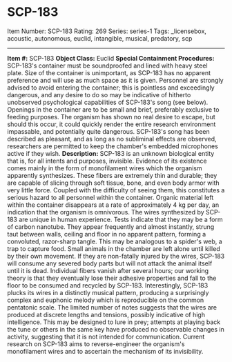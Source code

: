 # SCP-183
Item Number: SCP-183
Rating: 269
Series: series-1
Tags: _licensebox, acoustic, autonomous, euclid, intangible, musical, predatory, scp

---

**Item #:** SCP-183
**Object Class:** Euclid
**Special Containment Procedures:** SCP-183's container must be soundproofed and lined with heavy steel plate. Size of the container is unimportant, as SCP-183 has no apparent preference and will use as much space as it is given. Personnel are strongly advised to avoid entering the container; this is pointless and exceedingly dangerous, and any desire to do so may be indicative of hitherto unobserved psychological capabilities of SCP-183's song (see below). Openings in the container are to be small and brief, preferably exclusive to feeding purposes.
The organism has shown no real desire to escape, but should this occur, it could quickly render the entire research environment impassable, and potentially quite dangerous. SCP-183's song has been described as pleasant, and as long as no subliminal effects are observed, researchers are permitted to keep the chamber's embedded microphones active if they wish.
**Description:** SCP-183 is an unknown biological entity that is, for all intents and purposes, invisible. Evidence of its existence comes mainly in the form of monofilament wires which the organism apparently synthesizes. These fibers are extremely thin and durable; they are capable of slicing through soft tissue, bone, and even body armor with very little force. Coupled with the difficulty of seeing them, this constitutes a serious hazard to all personnel within the container. Organic material left within the container disappears at a rate of approximately 4 kg per day, an indication that the organism is omnivorous.
The wires synthesized by SCP-183 are unique in human experience. Tests indicate that they may be a form of carbon nanotube. They appear frequently and almost instantly, strung taut between walls, ceiling and floor in no apparent pattern, forming a convoluted, razor-sharp tangle. This may be analogous to a spider's web, a trap to capture food. Small animals in the chamber are left alone until killed by their own movement. If they are non-fatally injured by the wires, SCP-183 will consume any severed body parts but will not attack the animal itself until it is dead. Individual fibers vanish after several hours; our working theory is that they eventually lose their adhesive properties and fall to the floor to be consumed and recycled by SCP-183.
Interestingly, SCP-183 plucks its wires in a distinctly musical pattern, producing a surprisingly complex and euphonic melody which is reproducible on the common pentatonic scale. The limited number of notes suggests that the wires are produced at discrete lengths and tensions, possibly indicative of high intelligence. This may be designed to lure in prey; attempts at playing back the tune or others in the same key have produced no observable changes in activity, suggesting that it is not intended for communication.
Current research on SCP-183 aims to reverse-engineer the organism's monofilament wires and to ascertain the mechanism of its invisibility.
